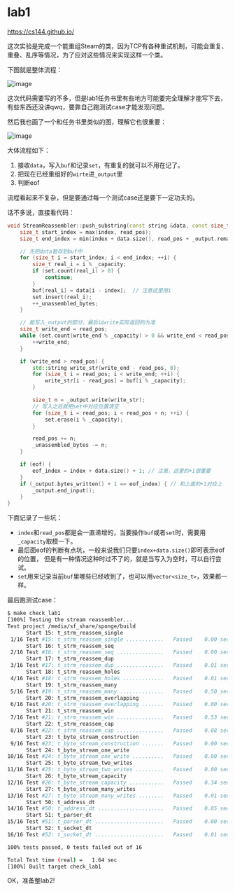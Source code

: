 # lab1

https://cs144.github.io/

这次实验是完成一个能重组Steam的类，因为TCP有各种重试机制，可能会重复、重叠、乱序等情况，为了应对这些情况来实现这样一个类。

下图就是整体流程：

![image](https://user-images.githubusercontent.com/26483688/132100239-fdcecabd-aaec-4552-926c-bb8ccbbbbb8d.png)


这次代码需要写的不多，但是lab1任务书里有些地方可能要完全理解才能写下去，有些东西还没讲qwq，要靠自己跑测试case才能发现问题。


然后我也画了一个和任务书里类似的图，理解它也很重要：

![image](https://user-images.githubusercontent.com/26483688/132100260-ade2e8ce-53ca-4c98-8347-de414cdfc837.png)




大体流程如下：
1. 接收`data`，写入`buf`和记录`set`，有重复的就可以不用在记了。
2. 把现在已经重组好的`wirte`进`_output`里
3. 判断eof

流程看起来不复杂，但是要通过每一个测试case还是要下一定功夫的。


话不多说，直接看代码：
```cpp
void StreamReassembler::push_substring(const string &data, const size_t index, const bool eof) {
    size_t start_index = max(index, read_pos);
    size_t end_index = min(index + data.size(), read_pos + _output.remaining_capacity());

    // 先把data暂存到buf中
    for (size_t i = start_index; i < end_index; ++i) {
        size_t real_i = i % _capacity;
        if (set.count(real_i) > 0) {
            continue;
        }
        buf[real_i] = data[i - index];  // 注意这里用i
        set.insert(real_i);
        ++_unassembled_bytes;
    }

    // 能写入_output的部分，最后以write实际返回的为准
    size_t write_end = read_pos;
    while (set.count(write_end % _capacity) > 0 && write_end < read_pos + _capacity) {
        ++write_end;
    }

    if (write_end > read_pos) {
        std::string write_str(write_end - read_pos, 0);
        for (size_t i = read_pos; i < write_end; ++i) {
            write_str[i - read_pos] = buf[i % _capacity];
        }

        size_t n = _output.write(write_str);
        // 写入之后就把set中对应位置清空
        for (size_t i = read_pos; i < read_pos + n; ++i) {
            set.erase(i % _capacity);
        }

        read_pos += n;
        _unassembled_bytes -= n;
    }

    if (eof) {
        eof_index = index + data.size() + 1; // 注意，这里的+1很重要
    }
    if (_output.bytes_written() + 1 == eof_index) { // 和上面的+1对应上
        _output.end_input();
    }
}
```

下面记录了一些坑：
- `index`和`read_pos`都是会一直递增的，当要操作`buf`或者`set`时，需要用`_capacity`取模一下。
- 最后面eof的判断有点坑，一般来说我们只要`index+data.size()`即可表示eof的位置，
但是有一种情况这种时过不了的，就是当写入为空时，可以自行尝试。
- `set`用来记录当前`buf`里哪些已经收到了，也可以用`vector<size_t>`，效果都一样。


最后跑测试case：
```sh
$ make check_lab1
[100%] Testing the stream reassembler...
Test project /media/sf_share/sponge/build
      Start 15: t_strm_reassem_single
 1/16 Test #15: t_strm_reassem_single ............   Passed    0.00 sec
      Start 16: t_strm_reassem_seq
 2/16 Test #16: t_strm_reassem_seq ...............   Passed    0.00 sec
      Start 17: t_strm_reassem_dup
 3/16 Test #17: t_strm_reassem_dup ...............   Passed    0.01 sec
      Start 18: t_strm_reassem_holes
 4/16 Test #18: t_strm_reassem_holes .............   Passed    0.01 sec
      Start 19: t_strm_reassem_many
 5/16 Test #19: t_strm_reassem_many ..............   Passed    0.50 sec
      Start 20: t_strm_reassem_overlapping
 6/16 Test #20: t_strm_reassem_overlapping .......   Passed    0.00 sec
      Start 21: t_strm_reassem_win
 7/16 Test #21: t_strm_reassem_win ...............   Passed    0.53 sec
      Start 22: t_strm_reassem_cap
 8/16 Test #22: t_strm_reassem_cap ...............   Passed    0.08 sec
      Start 23: t_byte_stream_construction
 9/16 Test #23: t_byte_stream_construction .......   Passed    0.00 sec
      Start 24: t_byte_stream_one_write
10/16 Test #24: t_byte_stream_one_write ..........   Passed    0.00 sec
      Start 25: t_byte_stream_two_writes
11/16 Test #25: t_byte_stream_two_writes .........   Passed    0.00 sec
      Start 26: t_byte_stream_capacity
12/16 Test #26: t_byte_stream_capacity ...........   Passed    0.34 sec
      Start 27: t_byte_stream_many_writes
13/16 Test #27: t_byte_stream_many_writes ........   Passed    0.01 sec
      Start 50: t_address_dt
14/16 Test #50: t_address_dt .....................   Passed    0.05 sec
      Start 51: t_parser_dt
15/16 Test #51: t_parser_dt ......................   Passed    0.00 sec
      Start 52: t_socket_dt
16/16 Test #52: t_socket_dt ......................   Passed    0.01 sec

100% tests passed, 0 tests failed out of 16

Total Test time (real) =   1.64 sec
[100%] Built target check_lab1
```

OK，准备整lab2!
